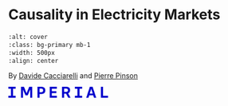# Causality in Electricity Markets

```{image} ../penetration_apx.png
:alt: cover
:class: bg-primary mb-1
:width: 500px
:align: center
```

By [Davide Cacciarelli](https://sites.google.com/view/dcacciarelli) and [Pierre Pinson](https://pierrepinson.com/)

<img src="imperial_logo.png" alt="University Logo" style="width: 200px;"/>
